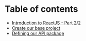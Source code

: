 # Table of contents

* [Introduction to ReactJS - Part 2/2](README.md)
* [Create our base project](create-our-base-project.md)
* [Defining our API package](defining-our-api-package.md)

